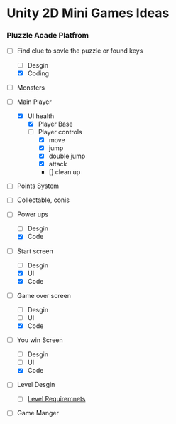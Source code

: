 
# Unity 2D Mini Games Ideas

### Pluzzle Acade Platfrom
- [ ] Find clue to sovle the puzzle or found keys
	- [ ] Desgin 
	- [x] Coding
- [ ] Monsters
- [ ] Main Player 
	- [x] UI health
        - [x] Player Base
        - [ ] Player controls
        	- [x] move
        	- [x] jump
        	- [x] double jump
        	- [x] attack 	
        	- [] clean up
- [ ] Points System
- [ ] Collectable, conis
- [ ] Power ups
	- [ ] Desgin
	- [x] Code
- [ ] Start screen
   - [ ] Desgin
   - [x] UI
   - [x] Code
- [ ] Game over screen
   - [ ] Desgin
   - [ ] UI
   - [x] Code
- [ ] You win Screen
   - [ ] Desgin
   - [ ] UI
   - [x] Code
- [ ] Level Desgin
	- [ ] 	[Level Requiremnets](https://github.com/DangerousDaniel/Arcade2DCookingPlatformer/blob/Benjamin/levelDesignReq.md)
- [ ] Game Manger


	
	

	
	
	
